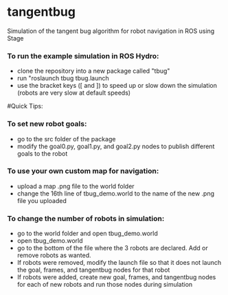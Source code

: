 tangentbug
==========

Simulation of the tangent bug algorithm for robot navigation in ROS using Stage

### To run the example simulation in ROS Hydro:
- clone the repository into a new package called "tbug"
- run "roslaunch tbug tbug.launch
- use the bracket keys ([ and ]) to speed up or slow down the simulation (robots are very slow at default speeds)

#Quick Tips:
### To set new robot goals:
- go to the src folder of the package
- modify the goal0.py, goal1.py, and goal2.py nodes to publish different goals to the robot

### To use your own custom map for navigation:
- upload a map .png file to the world folder
- change the 16th line of tbug_demo.world to the name of the new .png file you uploaded

### To change the number of robots in simulation:
- go to the world folder and open tbug_demo.world
- open tbug_demo.world
- go to the bottom of the file where the 3 robots are declared. Add or remove robots as wanted.
- If robots were removed, modify the launch file so that it does not launch the goal, frames, and tangentbug nodes for that robot
- If robots were added, create new goal, frames, and tangentbug nodes for each of new robots and run those nodes during simulation
